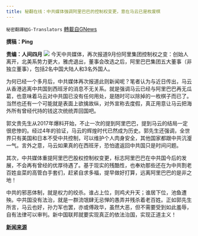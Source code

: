 ```yaml
---
title: 秘翻在线：中共媒体强调阿里巴巴的控制权变更，意在马云已是枚废棋
---
```

`秘密翻譯組G-Translators` [轉載自GNews](https://gnews.org/zh-hans/1604190/)

**撰稿：Ping**

**责编：人间四月**
![](https://assets.gnews.org/wp-content/uploads/2021/10/7245651634614862798449.jpeg)
今天中共媒体，再次报道9月份阿里集团控制权之变：创始人离开，北美系势力更大，雅虎退出，董事会改选之后，阿里巴巴集团五大董事（非独立董事），包括2名中国大陆人和3名外国人。

为何已经一个多月后，中共媒体再次报道此则新闻呢？笔者认为与近日传出，马云从香港逃离中共国到西班牙的消息不无关系。就是强调马云已经与阿里巴巴再无瓜葛，也意味着马云对中共国已没有任何用处，是随时可以除掉的一枚棋子而已了。当然也还有一个可能就是表面上欲擒故纵，对外宣称去度假，真正用意让马云把海外所有曾经代持的钱这次统统弄回国吧。

郭文贵先生从2017年爆料开始，不止一次的提到阿里巴巴，提到马云的结局一定很悲惨的。经过4年的验证，马云的辉煌时代已然成为历史。郭先生还强调，全世界只有美国和日本不受中共控制，可以维护个人肉身安全，其他国家都跟中共沆瀣一气。言外之意，马云如果真的在西班牙，恐怕遣返回中共国只是时间问题。

其次，中共媒体重提阿里巴巴股权控制权变更，标志阿里巴巴在中共国今后的发展，不会再有曾经的优厚待遇了。基于现实的残酷性，也奉劝那些还在为中共割老百姓韭菜的高管白手套们，赶紧自求多福，提早做好打算，远离阿里巴巴的是非之地！

中共的邪恶体制，就是权力的绞杀。谁占上位，则鸡犬升天；谁居下位，池鱼遭殃。中共国没有法治，就是一群流氓肆无忌惮的愚弄并残杀着老百姓。正如郭先生所言，马云也好，孙力军也罢，亦或傅政华，虽然大恶，但不需要受到如此羞辱，自有法律可以审判。新中国联邦就要实现真正的依法治国，实现正道主义！

**[新闻来源](https://www.163.com/dy/article/GMLMCQ6A05148JTU.html)**
